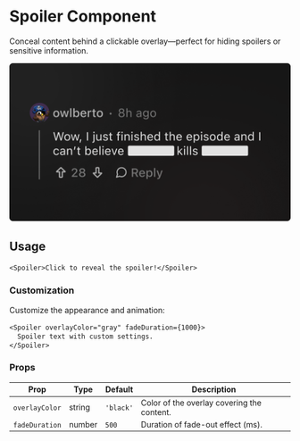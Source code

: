 # Spoiler Component

Conceal content behind a clickable overlay—perfect for hiding spoilers or sensitive information.

<img alt="Hide spoiler text" src="spoiler.png" width="800" />

## Usage

```mdx
<Spoiler>Click to reveal the spoiler!</Spoiler>
```

### Customization

Customize the appearance and animation:

```mdx
<Spoiler overlayColor="gray" fadeDuration={1000}>
  Spoiler text with custom settings.
</Spoiler>
```

### Props

| Prop           | Type   | Default   | Description                                |
| -------------- | ------ | --------- | ------------------------------------------ |
| `overlayColor` | string | `'black'` | Color of the overlay covering the content. |
| `fadeDuration` | number | `500`     | Duration of fade-out effect (ms).          |
